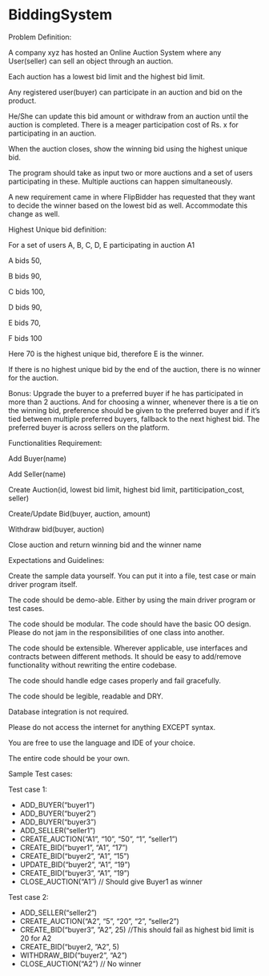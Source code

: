 # BiddingSystem


Problem Definition:


A company xyz has hosted an Online Auction System where any User(seller) can sell an object through an auction.



Each auction has a lowest bid limit and the highest bid limit.



Any registered user(buyer) can participate in an auction and bid on the product.



He/She can update this bid amount or withdraw from an auction until the auction is completed.
There is a meager participation cost of Rs. x for participating in an auction.



When the auction closes, show the winning bid using the highest unique bid.



The program should take as input two or more auctions and a set of users participating in these. Multiple auctions can happen simultaneously.



A new requirement came in where FlipBidder has requested that they want to decide the winner based on the lowest bid as well. Accommodate this change as well.



Highest Unique bid definition:


For a set of users A, B, C, D, E participating in auction A1


A bids 50,


B bids 90,


C bids 100,


D bids 90,


E bids 70,


F bids 100


Here 70 is the highest unique bid, therefore E is the winner.



If there is no highest unique bid by the end of the auction, there is no winner for the auction.


Bonus:
Upgrade the buyer to a preferred buyer if he has participated in more than 2 auctions. And for choosing a winner, whenever there is a tie on the winning bid, preference should be given to the preferred buyer and if it’s tied between multiple preferred buyers, fallback to the next highest bid.
The preferred buyer is across sellers on the platform.

Functionalities Requirement:


Add Buyer(name)


Add Seller(name)


Create Auction(id, lowest bid limit, highest bid limit, partiticipation_cost, seller)


Create/Update Bid(buyer, auction, amount)


Withdraw bid(buyer, auction)


Close auction and return winning bid and the winner name


Expectations and Guidelines:


Create the sample data yourself. You can put it into a file, test case or main driver program itself.


The code should be demo-able. Either by using the main driver program or test cases.


The code should be modular. The code should have the basic OO design. Please do not jam in the responsibilities of one class into another.


The code should be extensible. Wherever applicable, use interfaces and contracts between different methods. It should be easy to add/remove functionality without rewriting the entire codebase.


The code should handle edge cases properly and fail gracefully.


The code should be legible, readable and DRY.


Database integration is not required.


Please do not access the internet for anything EXCEPT syntax.


You are free to use the language and IDE of your choice.


The entire code should be your own.



Sample Test cases:

Test case 1:

- ADD_BUYER(“buyer1”)
- ADD_BUYER(“buyer2”)
- ADD_BUYER(“buyer3”)
- ADD_SELLER(“seller1”)
- CREATE_AUCTION(“A1”, “10”, “50”, “1”, “seller1”)
- CREATE_BID(“buyer1”, “A1”, “17”)
- CREATE_BID(“buyer2”, “A1”, “15”)
- UPDATE_BID(“buyer2”, “A1”, “19”)
- CREATE_BID(“buyer3”, “A1”, “19”)
- CLOSE_AUCTION(“A1”) // Should give Buyer1 as winner

Test case 2:

- ADD_SELLER(“seller2”)
- CREATE_AUCTION(“A2”, “5”, “20”, “2”, “seller2”)
- CREATE_BID(“buyer3”, ”A2”, 25) //This should fail as highest bid limit is 20 for A2
- CREATE_BID(“buyer2, ”A2”, 5)
- WITHDRAW_BID(“buyer2”, “A2”)
- CLOSE_AUCTION(“A2”) // No winner


